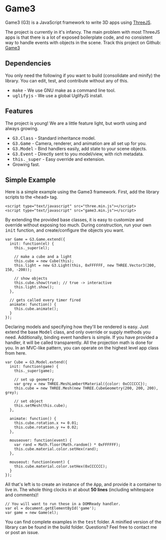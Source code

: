 # Game3

Game3 (G3) is a JavaScript framework to write 3D apps using <a href="http://threejs.org/">ThreeJS</a>.

The project is currently in it's infancy. The main problem with most ThreeJS apps is that there is a lot of exposed boilerplate code, and no consistent way to handle events with objects in the scene. Track this project on Github: <a href="https://github.com/abhandaru/Game3">Game3</a>

## Dependencies

You only need the following if you want to build (consolidate and minify) the library. You can edit, test, and contribute without any of this.

- <tt>make</tt> - We use GNU make as a command line tool.
- <tt>uglifyjs</tt> - We use a global UglifyJS install.


## Features
The project is young! We are a little feature light, but worth using and always growing.

- <tt>G3.Class</tt> - Standard inheritance model.
- <tt>G3.Game</tt> - Camera, renderer, and animation are all set up for you.
- <tt>G3.Model</tt> - Bind handlers easily, add state to your scene objects.
- <tt>G3.Event</tt> - Directly sent to you model/view, with rich metadata.
- <tt>this._super</tt> - Easy override and extension.
- Growing fast.


## Simple Example

Here is a simple example using the Game3 framework. First, add the library scripts to the <tt>&lt;head&gt;</tt> tag.

    <script type="text/javascript" src="three.min.js"></script>
    <script type="text/javascript" src="game3.min.js"></script>

By extending the provided base classes, it is easy to customize and override without exposing too much. During construction, run your own <tt>init</tt> function, and create/configure the objects you want.

    var Game = G3.Game.extend({
      init: function(el) {
        this._super(el);

        // make a cube and a light
        this.cube = new Cube(this);
        this.light = new G3.Light(this, 0xFFFFFF, new THREE.Vector3(200, 150, -200));

        // show objects
        this.cube.show(true); // true -> interactive
        this.light.show();
      },

      // gets called every timer fired
      animate: function() {
        this.cube.animate();
      }
    });

Declaring models and specifying how they'll be rendered is easy. Just extend the base <tt>Model</tt> class, and only override or supply methods you need. Additionally, binding event handlers is simple. If you have provided a handler, it will be called transparently. All the projection math is done for you. In an MVC-like pattern, you can operate on the highest level app class from here.

    var Cube = G3.Model.extend({
      init: function(game) {
        this._super(game);

        // set up geometry
        var grey = new THREE.MeshLambertMaterial({color: 0xCCCCCC});
        this.cube = new THREE.Mesh(new THREE.CubeGeometry(200, 200, 200), grey);

        // set object
        this.setMesh(this.cube);
      },

      animate: function() {
        this.cube.rotation.x += 0.01;
        this.cube.rotation.y += 0.02;
      },

      mouseover: function(event) {
        var rand = Math.floor(Math.random() * 0xFFFFFF);
        this.cube.material.color.setHex(rand);
      },

      mouseout: function(event) {
        this.cube.material.color.setHex(0xCCCCCC);
      }
    });

All that's left is to create an instance of the <tt>App</tt>, and provide it a container to live in. The whole thing clocks in at about <b>50 lines</b> (including whitespace and comments)!

    // You will want to run these in a DOMReady handler.
    var el = document.getElementById('game');
    var game = new Game(el);

You can find complete examples in the <tt>test</tt> folder. A minified version of the library can be found in the build folder. Questions? Feel free to contact me or post an issue.

